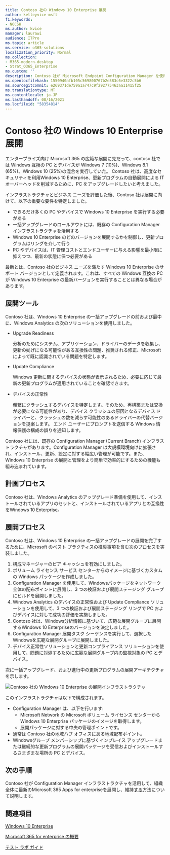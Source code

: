 ```yaml
---
title: Contoso 社の Windows 10 Enterprise 展開
author: kelleyvice-msft
f1.keywords:
- NOCSH
ms.author: kvice
manager: laurawi
audience: ITPro
ms.topic: article
ms.service: o365-solutions
localization_priority: Normal
ms.collection:
- M365-modern-desktop
- Strat_O365_Enterprise
ms.custom: ''
description: Contoso 社が Microsoft Endpoint Configuration Manager を使用して Windows 10 Enterprise の一括アップグレードを展開した方法について説明します。
ms.openlocfilehash: 1550940afb105c569800767b2e383c6e3322c5b6
ms.sourcegitcommit: e269371de759a1a747c9f292775463aa11415f25
ms.translationtype: MT
ms.contentlocale: ja-JP
ms.lasthandoff: 08/16/2021
ms.locfileid: "58354814"
---
```

# <a name="windows-10-enterprise-deployment-for-contoso"></a>Contoso 社の Windows 10 Enterprise 展開

エンタープライズ向け Microsoft 365 の広範な展開に先だって、contoso 社では Windows 互換の PC とデバイスが Windows 7 (10%)、Windows 8.1 (65%)、Windows 10 (25%)の混合を実行していた。 Contoso 社は、高度なセキュリティを利用Windows 10 Enterprise、更新プログラムの自動展開による IT オーバーヘッドを削減するために、PC をアップグレードしたいと考えました。 

インフラストラクチャとビジネス ニーズを評価した後、Contoso 社は展開に向けて、以下の重要な要件を特定しました。

- できるだけ多くの PC やデバイスで Windows 10 Enterprise を実行する必要がある
- 一括アップグレードのロールアウトには、既存の Configuration Manager インフラストラクチャを活用する
- Windows 10 Enterprise のどのバージョンを展開するかを制御し、更新プログラムはリングを介して行う
- PC やデバイスは、IT 管理コストとエンドユーザーに与える影響を最小限に抑えつつ、最新の状態に保つ必要がある

最新とは、Contoso 社のビジネス ニーズを満たす Windows 10 Enterprise のサポート バージョンとして定義されます。これは、すべての Windows 互換の PC が Windows 10 Enterprise の最新バージョンを実行することとは異なる場合があります。

## <a name="deployment-tools"></a>展開ツール

Contoso 社は、Windows 10 Enterprise の一括アップグレードの前および最中に、Windows Analytics の次のソリューションを使用しました。

- Upgrade Readiness  

  分析のためにシステム、アプリケーション、ドライバーのデータを収集し、更新の妨げになる可能性がある互換性の問題、推奨される修正、Microsoft によって既に認識されている問題を特定します。

- Update Compliance  

  Windows 更新に関するデバイスの状態が表示されるため、必要に応じて最新の更新プログラムが適用されていることを確認できます。

- デバイスの正常性  

  頻繁にクラッシュするデバイスを特定します。そのため、再構築または交換が必要になる可能性があり、デバイス クラッシュの原因となるデバイス ドライバーと、クラッシュの数を減らす可能性のあるドライバーの代替バージョンを提案します。 エンド ユーザーにプロンプ​​トを送信する Windows 情報保護の構成の誤りを通知します。
 
Contoso 社には、既存の Configuration Manager (Current Branch) インフラストラクチャがあります。Configuration Manager は大規模環境向けに拡張され、インストール、更新、設定に対する幅広い管理が可能です。また、Windows 10 Enterprise の展開と管理をより簡単で効率的にするための機能も組み込まれています。

## <a name="planning-process"></a>計画プロセス

Contoso 社は、Windows Analytics のアップグレード準備を使用して、インストールされているアプリのセットと、インストールされているアプリとの互換性をWindows 10 Enterprise。

## <a name="deployment-process"></a>展開プロセス

Contoso 社は、Windows 10 Enterprise の一括アップグレードの展開を完了するために、Microsoft のベスト プラクティスの推奨事項を含む次のプロセスを実装しました。

1. 構成マネージャーのピア キャッシュを有効にしました。
2. ボリューム ライセンス サービス センターからのイメージに基づくカスタムの Windows パッケージを作成しました。
3. Configuration Manager を使用して、Windowsパッケージをネットワーク全体の配布ポイントに展開し、3 つの検証および展開ステージング グループにビルドを展開しました。
4. Windows Analytics のデバイスの正常性および Update Compliance ソリューションを使用して、3 つの検証および展開ステージング リングで PC およびデバイスに対して成功の評価を実施しました。
5. Contoso 社は、Windows分析情報に基づいて、広範な展開グループに展開するWindows 10 Enterpriseのバージョンを決定しました。
6. Configuration Manager 展開タスク シーケンスを実行して、選択した Windowsを広範な展開グループに展開しました。
7. デバイス正常性ソリューションと更新コンプライアンス ソリューションを使用して、問題に対処するために広範な展開グループ内の監視対象の PC とデバイス。

次に一括アップグレード、および進行中の更新プログラムの展開アーキテクチャを示します。

![Contoso 社の Windows 10 Enterprise の展開インフラストラクチャ](../media/contoso-win10/contoso-win10-fig1.png)

このインフラストラクチャは以下で構成されます。

- Configuration Manager は、以下を行います:
  - Microsoft Network の Microsoft ボリューム ライセンス センターから Windows 10 Enterprise パッケージのイメージを取得します。
  - 展開パッケージに対する中央の管理ポイントです。
- 通常は Contoso 社の地域ハブ オフィスにある地域配布ポイント。
- Windowsグループ メンバーシップに基づくインプレイス アップグレードまたは継続的な更新プログラムの展開パッケージを受信およびインストールするさまざまな場所の PC とデバイス。

## <a name="next-step"></a>次の手順

Contoso 社が Configuration Manager インフラストラクチャを活用して、組織全体に最新のMicrosoft 365 Apps for enterpriseを展開し、維持[する](contoso-o365pp.md)方法について説明します。 

## <a name="see-also"></a>関連項目

[Windows 10 Enterprise](/windows/deployment/)

[Microsoft 365 for enterprise の概要](microsoft-365-overview.md)

[テスト ラボ ガイド](m365-enterprise-test-lab-guides.md)